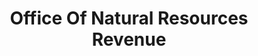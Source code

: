 ---
# This topic lives at
# https://digital.gov/topics/office-of-natural-resources-revenue

# Topic Title
title: "Office Of Natural Resources Revenue"

# description — keep it short and clear
# summary: ""

# Weight
weight: 1

# For more information on managing topics,
# see https://github.com/GSA/digitalgov.gov/wiki/topics
---